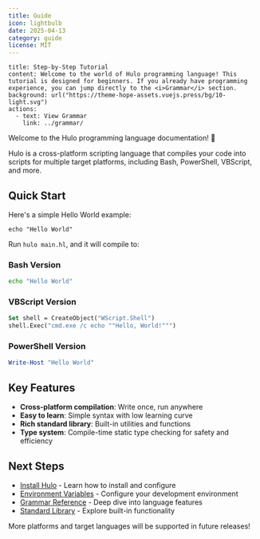```yaml
---
title: Guide
icon: lightbulb
date: 2025-04-13
category: guide
license: MIT
---
```


```component VPBanner
title: Step-by-Step Tutorial
content: Welcome to the world of Hulo programming language! This tutorial is designed for beginners. If you already have programming experience, you can jump directly to the <i>Grammar</i> section.
background: url("https://theme-hope-assets.vuejs.press/bg/10-light.svg")
actions:
  - text: View Grammar
    link: ../grammar/
```

Welcome to the Hulo programming language documentation! 🎉

Hulo is a cross-platform scripting language that compiles your code into scripts for multiple target platforms, including Bash, PowerShell, VBScript, and more.

## Quick Start

Here's a simple Hello World example:

```hulo title="main.hl"
echo "Hello World"
```

Run `hulo main.hl`, and it will compile to:

### Bash Version
```sh
echo "Hello World"
```

### VBScript Version
```vb
Set shell = CreateObject("WScript.Shell")
shell.Exec("cmd.exe /c echo ""Hello, World!""")
```

### PowerShell Version
```powershell
Write-Host "Hello World"
```

## Key Features

- **Cross-platform compilation**: Write once, run anywhere
- **Easy to learn**: Simple syntax with low learning curve
- **Rich standard library**: Built-in utilities and functions
- **Type system**: Compile-time static type checking for safety and efficiency

## Next Steps

- [Install Hulo](./install.md) - Learn how to install and configure
- [Environment Variables](./env.md) - Configure your development environment
- [Grammar Reference](../grammar/) - Deep dive into language features
- [Standard Library](../libs/) - Explore built-in functionality

More platforms and target languages will be supported in future releases!
